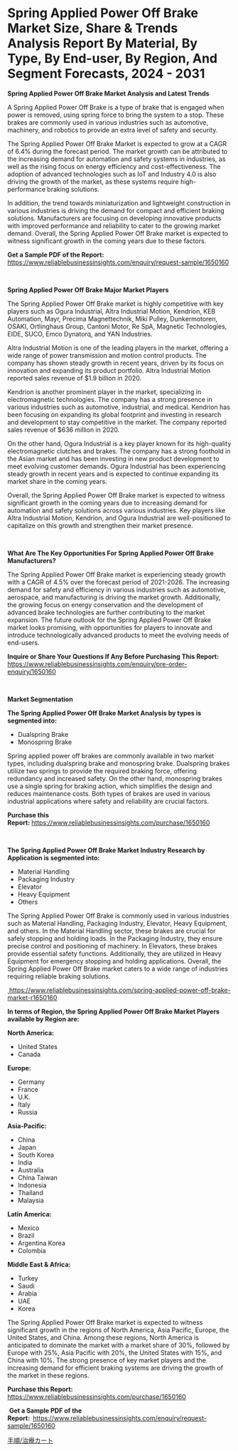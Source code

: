 <p><h1>Spring Applied Power Off Brake Market Size, Share & Trends Analysis Report By Material, By Type, By End-user, By Region, And Segment Forecasts, 2024 - 2031</h1></p><p><strong>Spring Applied Power Off Brake Market Analysis and Latest Trends</strong></p>
<p><p>A Spring Applied Power Off Brake is a type of brake that is engaged when power is removed, using spring force to bring the system to a stop. These brakes are commonly used in various industries such as automotive, machinery, and robotics to provide an extra level of safety and security.</p><p>The Spring Applied Power Off Brake Market is expected to grow at a CAGR of 6.4% during the forecast period. The market growth can be attributed to the increasing demand for automation and safety systems in industries, as well as the rising focus on energy efficiency and cost-effectiveness. The adoption of advanced technologies such as IoT and Industry 4.0 is also driving the growth of the market, as these systems require high-performance braking solutions.</p><p>In addition, the trend towards miniaturization and lightweight construction in various industries is driving the demand for compact and efficient braking solutions. Manufacturers are focusing on developing innovative products with improved performance and reliability to cater to the growing market demand. Overall, the Spring Applied Power Off Brake market is expected to witness significant growth in the coming years due to these factors.</p></p>
<p><strong>Get a Sample PDF of the Report:&nbsp;</strong> <a href="https://www.reliablebusinessinsights.com/enquiry/request-sample/1650160">https://www.reliablebusinessinsights.com/enquiry/request-sample/1650160</a></p>
<p>&nbsp;</p>
<p><strong>Spring Applied Power Off Brake Major Market Players</strong></p>
<p><p>The Spring Applied Power Off Brake market is highly competitive with key players such as Ogura Industrial, Altra Industrial Motion, Kendrion, KEB Automation, Mayr, Precima Magnettechnik, Miki Pulley, Dunkermotoren, OSAKI, Ortlinghaus Group, Cantoni Motor, Re SpA, Magnetic Technologies, EIDE, SUCO, Emco Dynatorq, and YAN Industries. </p><p>Altra Industrial Motion is one of the leading players in the market, offering a wide range of power transmission and motion control products. The company has shown steady growth in recent years, driven by its focus on innovation and expanding its product portfolio. Altra Industrial Motion reported sales revenue of $1.9 billion in 2020.</p><p>Kendrion is another prominent player in the market, specializing in electromagnetic technologies. The company has a strong presence in various industries such as automotive, industrial, and medical. Kendrion has been focusing on expanding its global footprint and investing in research and development to stay competitive in the market. The company reported sales revenue of $636 million in 2020.</p><p>On the other hand, Ogura Industrial is a key player known for its high-quality electromagnetic clutches and brakes. The company has a strong foothold in the Asian market and has been investing in new product development to meet evolving customer demands. Ogura Industrial has been experiencing steady growth in recent years and is expected to continue expanding its market share in the coming years.</p><p>Overall, the Spring Applied Power Off Brake market is expected to witness significant growth in the coming years due to increasing demand for automation and safety solutions across various industries. Key players like Altra Industrial Motion, Kendrion, and Ogura Industrial are well-positioned to capitalize on this growth and strengthen their market presence.</p></p>
<p>&nbsp;</p>
<p><strong>What Are The Key Opportunities For Spring Applied Power Off Brake Manufacturers?</strong></p>
<p><p>The Spring Applied Power Off Brake market is experiencing steady growth with a CAGR of 4.5% over the forecast period of 2021-2026. The increasing demand for safety and efficiency in various industries such as automotive, aerospace, and manufacturing is driving the market growth. Additionally, the growing focus on energy conservation and the development of advanced brake technologies are further contributing to the market expansion. The future outlook for the Spring Applied Power Off Brake market looks promising, with opportunities for players to innovate and introduce technologically advanced products to meet the evolving needs of end-users.</p></p>
<p><strong>Inquire or Share Your Questions If Any Before Purchasing This Report:</strong> <a href="https://www.reliablebusinessinsights.com/enquiry/pre-order-enquiry/1650160">https://www.reliablebusinessinsights.com/enquiry/pre-order-enquiry/1650160</a></p>
<p>&nbsp;</p>
<p><strong>Market Segmentation</strong></p>
<p><strong>The Spring Applied Power Off Brake Market Analysis by types is segmented into:</strong></p>
<p><ul><li>Dualspring Brake</li><li>Monospring Brake</li></ul></p>
<p><p>Spring applied power off brakes are commonly available in two market types, including dualspring brake and monospring brake. Dualspring brakes utilize two springs to provide the required braking force, offering redundancy and increased safety. On the other hand, monospring brakes use a single spring for braking action, which simplifies the design and reduces maintenance costs. Both types of brakes are used in various industrial applications where safety and reliability are crucial factors.</p></p>
<p><strong>Purchase this Report:&nbsp;</strong><a href="https://www.reliablebusinessinsights.com/purchase/1650160">https://www.reliablebusinessinsights.com/purchase/1650160</a></p>
<p>&nbsp;</p>
<p><strong>The Spring Applied Power Off Brake Market Industry Research by Application is segmented into:</strong></p>
<p><ul><li>Material Handling</li><li>Packaging Industry</li><li>Elevator</li><li>Heavy Equipment</li><li>Others</li></ul></p>
<p><p>The Spring Applied Power Off Brake is commonly used in various industries such as Material Handling, Packaging Industry, Elevator, Heavy Equipment, and others. In the Material Handling sector, these brakes are crucial for safely stopping and holding loads. In the Packaging Industry, they ensure precise control and positioning of machinery. In Elevators, these brakes provide essential safety functions. Additionally, they are utilized in Heavy Equipment for emergency stopping and holding applications. Overall, the Spring Applied Power Off Brake market caters to a wide range of industries requiring reliable braking solutions.</p></p>
<p><a href="https://www.reliablebusinessinsights.com/spring-applied-power-off-brake-market-r1650160">&nbsp;https://www.reliablebusinessinsights.com/spring-applied-power-off-brake-market-r1650160</a></p>
<p><strong>In terms of Region, the Spring Applied Power Off Brake Market Players available by Region are:</strong></p>
<p>
    <p> <strong> North America: </strong>
        <ul>
            <li>United States</li>
            <li>Canada</li>
        </ul>
        </p> 
    <p> <strong> Europe: </strong>
        <ul>
            <li>Germany</li>
            <li>France</li>
            <li>U.K.</li>
            <li>Italy</li>
            <li>Russia</li>
        </ul>
        </p> 
    <p> <strong> Asia-Pacific: </strong>
        <ul>
            <li>China</li>
            <li>Japan</li>
            <li>South Korea</li>
            <li>India</li>
            <li>Australia</li>
            <li>China Taiwan</li>
            <li>Indonesia</li>
            <li>Thailand</li>
            <li>Malaysia</li>
        </ul>
        </p> 
    <p> <strong> Latin America: </strong>
        <ul>
            <li>Mexico</li>
            <li>Brazil</li>
            <li>Argentina Korea</li>
            <li>Colombia</li>
        </ul>
        </p> 
    <p> <strong> Middle East & Africa: </strong>
        <ul>
            <li>Turkey</li>
            <li>Saudi</li>
            <li>Arabia</li>
            <li>UAE</li>
            <li>Korea</li>
        </ul>
    </p>
    </p>
<p><p>The Spring Applied Power Off Brake market is expected to witness significant growth in the regions of North America, Asia Pacific, Europe, the United States, and China. Among these regions, North America is anticipated to dominate the market with a market share of 30%, followed by Europe with 25%, Asia Pacific with 20%, the United States with 15%, and China with 10%. The strong presence of key market players and the increasing demand for efficient braking systems are driving the growth of the market in these regions.</p></p>
<p><strong>Purchase this Report: </strong><a href="https://www.reliablebusinessinsights.com/purchase/1650160">https://www.reliablebusinessinsights.com/purchase/1650160</a></p>
<p>&nbsp;<strong>Get a Sample PDF of the Report:&nbsp;&nbsp;</strong><a href="https://www.reliablebusinessinsights.com/enquiry/request-sample/1650160">https://www.reliablebusinessinsights.com/enquiry/request-sample/1650160</a></p>
<p><strong></strong></p>
<p><p><a href="https://github.com/pepo3k/Market-Research-Report-List-2/blob/main/1820976125287.md">手順/治療カート</a></p></p>